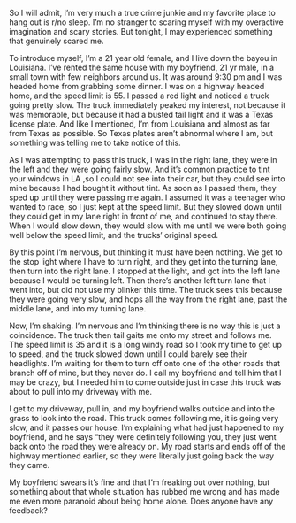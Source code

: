 So I will admit, I’m very much a true crime junkie and my favorite place to hang out is r/no sleep. I’m no stranger to scaring myself with my overactive imagination and scary stories. But tonight, I may experienced something that genuinely scared me.


To introduce myself, I’m a 21 year old female, and I live down the bayou in Louisiana. I’ve rented the same house with my boyfriend, 21 yr male, in a small town with few neighbors around us. It was around 9:30 pm and I was headed home from grabbing some dinner. I was on a highway headed home, and the speed limit is 55. I passed a red light and noticed a truck going pretty slow. The truck immediately peaked my interest, not because it was memorable, but because it had a busted tail light and it was a Texas license plate. And like I mentioned, I’m from Louisiana and almost as far from Texas as possible. So Texas plates aren’t abnormal where I am, but something was telling me to take notice of this. 

As I was attempting to pass this truck, I was in the right lane, they were in the left and they were going fairly slow. And it’s common practice to tint your windows in LA ,so I could not see into their car, but they could see into mine because I had bought it without tint. As soon as I passed them, they sped up until they were passing me again. I assumed it was a teenager who wanted to race, so I just kept at the speed limit. But they slowed down until they could get in my lane right in front of me, and continued to stay there. When I would slow down, they would slow with me until we were both going well below the speed limit, and the trucks’ original speed. 

By this point I’m nervous, but thinking it must have been nothing. We get to the stop light where I have to turn right, and they get into the turning lane, then turn into the right lane. I stopped at the light, and got into the left lane because I would be turning left. Then there’s another left turn lane that I went into, but did not use my blinker this time. The truck sees this because they were going very slow, and hops all the way from the right lane, past the middle lane, and into my turning lane. 

Now, I’m shaking. I’m nervous and I’m thinking there is no way this is just a coincidence. The truck then tail gaits me onto my street and follows me. The speed limit is 35 and it is a long windy road so I took my time to get up to speed, and the truck slowed down until I could barely see their headlights. I’m waiting for them to turn off onto one of the other roads that branch off of mine, but they never do. I call my boyfriend and tell him that I may be crazy, but I needed him to come outside just in case this truck was about to pull into my driveway with me. 

I get to my driveway, pull in, and my boyfriend walks outside and into the grass to look into the road. This truck comes following me, it is going very slow, and it passes our house. I’m explaining what had just happened to my boyfriend, and he says “they were definitely following you, they just went back onto the road they were already on. My road starts and ends off of the highway mentioned earlier, so they were literally just going back the way they came. 

My boyfriend swears it’s fine and that I’m freaking out over nothing, but something about that whole situation has rubbed me wrong and has made me even more paranoid about being home alone. Does anyone have any feedback?